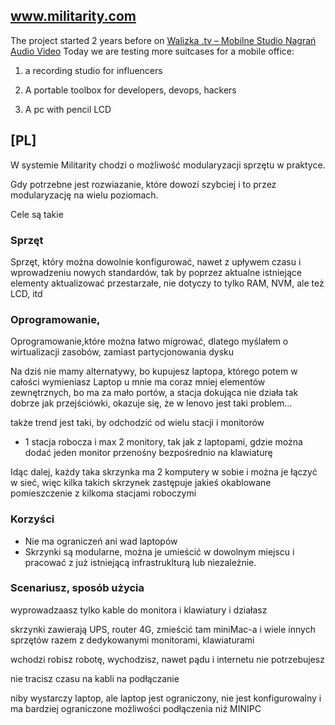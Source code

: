 ## www.militarity.com

The project started 2 years before on [Walizka .tv – Mobilne Studio Nagrań Audio Video](https://www.walizka.tv/)
Today we are testing more suitcases for a mobile office:

1. a recording studio for influencers

2. A portable toolbox for developers, devops, hackers

3. A pc with pencil LCD



## [PL]




W systemie Militarity chodzi o możliwość modularyzacji sprzętu w praktyce.

Gdy potrzebne jest rozwiazanie, które dowozi szybciej i to przez modularyzację na wielu poziomach.

Cele są takie 

### Sprzęt

Sprzęt, który można dowolnie konfigurować, nawet z upływem czasu i wprowadzeniu nowych standardów, tak by poprzez aktualne istniejące elementy aktualizować przestarzałe, nie dotyczy to tylko RAM, NVM, ale też LCD, itd

### Oprogramowanie,

Oprogramowanie,które można łatwo migrować, dlatego myślałem o wirtualizacji zasobów, zamiast partycjonowania dysku

Na dziś nie mamy alternatywy, bo kupujesz laptopa, którego potem w całości wymieniasz
Laptop u mnie ma coraz mniej elementów zewnętrznych, bo ma za mało portów, a stacja dokująca nie działa tak dobrze jak przejściówki, okazuje się, że w lenovo jest taki problem...

także trend jest taki, by odchodzić od wielu stacji i monitorów


+ 1 stacja robocza i max 2 monitory, tak jak z laptopami, gdzie można dodać jeden monitor przenośny bezpośrednio na klawiaturę


Idąc dalej, każdy taka skrzynka ma 2 komputery w sobie i można je łączyć w sieć, więc kilka takich skrzynek zastępuje jakieś okablowane pomieszczenie z kilkoma stacjami roboczymi


### Korzyści

+ Nie ma ograniczeń ani wad laptopów
+ Skrzynki są modularne, można je umieścić w dowolnym miejscu i pracować z już istniejącą infrastruklturą lub niezależnie.


### Scenariusz, sposób użycia

wyprowadzaasz tylko kable do monitora i klawiatury i działasz

skrzynki zawierają UPS, router 4G, zmieścić tam miniMac-a i wiele innych sprzętów razem z dedykowanymi monitorami, klawiaturami

wchodzi robisz robotę, wychodzisz, nawet pądu i internetu nie potrzebujesz

nie tracisz czasu na kabli na podłączanie

niby wystarczy laptop, ale laptop jest ograniczony, nie jest konfigurowalny i ma bardziej ograniczone możliwości podłączenia niż MINIPC




